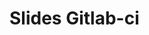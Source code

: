 # Slides Gitlab-ci

<ExternalIframe src="/cours/sources/revealjs/index.html?source=gitlabci"></ExternalIframe>